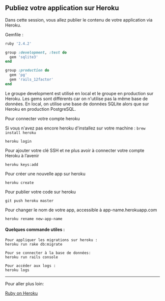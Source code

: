 ## Publiez votre application sur Heroku

Dans cette session, vous allez publier le contenu de votre application via Heroku.

Gemfile :

```ruby
ruby '2.4.2'   

group :development, :test do 
  gem 'sqlite3'
end

group :production do
  gem 'pg'
  gem 'rails_12factor'
end
```

Le groupe development est utilisé en local et le groupe en production sur Heroku. Les gems sont différents car on n'utilise pas la même base de données. En local, on utilise une base de données SQLite alors que sur Heroku en production PostgreSQL.


Pour connecter votre compte heroku

Si vous n'avez pas encore heroku d'installez sur votre machine : `brew install heroku`

```shell
heroku login
```

Pour ajouter votre clé SSH et ne plus avoir à connecter votre compte Heroku à l’avenir

```shell
heroku keys:add
```

Pour créer une nouvelle app sur heroku

```shell
heroku create  
```

Pour publier votre code sur heroku

```shell
git push heroku master
```

Pour changer le nom de votre app, accessible à app-name.herokuapp.com 

```shell
heroku rename new-app-name
```

#### Quelques commande utiles :

```shell
Pour appliquer les migrations sur heroku :
heroku run rake db:migrate

Pour se connecter à la base de données:
heroku run rails console

Pour accéder aux logs :
heroku logs
```

___

Pour aller plus loin:

[Ruby on Heroku](https://devcenter.heroku.com/categories/ruby)